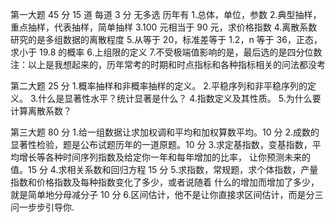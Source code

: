  第一大题 45 分 15 道 每道 3 分 无多选 历年有
 1.总体，单位，参数
 2.典型抽样，重点抽样，代表抽样，简单抽样 
 3.100 元相当于 90 元，求价格指数 
 4.离散系数研究的是多组数据的离散程度 
 5.从等于 20，标准差等于 1.2，n 等于 36，正态，求小于 19.8 的概率 
 6.上组限的定义 
 7.不受极端值影响的是，最后选的是四分位数 注：以上是我想起来的，历年常考的时期和时点指标和各种指标相关的问法都没考 
 ​

 第二大题 25 分 
 1.概率抽样和非概率抽样的定义。 
 2.平稳序列和非平稳序列的定义。 
 3.什么是显著性水平？统计显著是什么？ 
 4.指数定义及其性质。 
 5.为什么要计算离散系数？ 
 ​

 第三大题 80 分 
 1.给一组数据让求加权调和平均和加权算数平均。10 分 
 2.成数的显著性检验，题是公布试题历年的一道原题。10 分 
 3.求定基指数，变基指数，平均增长等各种时间序列指数及给定你一年和每年增加的比率， 让你预测未来的值。15 分 
 4.求相关系数和回归方程 15 分 
 5.求指数，常规题，求个体指数，产量指数和价格指数及每种指数变化了多少，或者说随着 什么的增加而增加了多少，就是简单地分母减分子 10 分 
 6.区间估计，他不是让你直接求区间估计，而是分三问一步步引导你.
 
